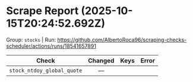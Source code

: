# Scrape Report (2025-10-15T20:24:52.692Z)

Group: `stocks`  |  Run: https://github.com/AlbertoRoca96/scraping-checks-scheduler/actions/runs/18541657891

| Check | Changed | Keys | Error |
|---|:---:|:--|:--|
| `stock_ntdoy_global_quote` | — |  |  |
